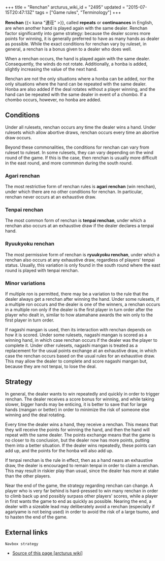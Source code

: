 +++
title = "Renchan"
arcturus_wiki_id = "2495"
updated = "2015-07-15T20:47:13Z"
tags = ["Game rules", "Terminology"]
+++

**Renchan** {{< kana "連荘" >}}, called **repeats** or **continuances** in English, are when another
hand is played again with the same dealer. Renchan factor significantly into game strategy: because
the dealer scores more points for winning, it is generally preferred to have as many hands as dealer
as possible. While the exact conditions for renchan vary by ruleset, in general, a renchan is a
bonus given to a dealer who does well.

When a renchan occurs, the hand is played again with the same dealer. Consequently, the winds do not
rotate. Additionally, a honba is added, slightly increasing the value of the next hand.

Renchan are not the only situations where a honba can be added, nor the only situations where the
hand can be repeated with the same dealer. Honba are also added if the deal rotates without a player
winning, and the hand can be repeated with the same dealer in event of a chombo. If a chombo occurs,
however, no honba are added.

## Conditions

Under all rulesets, renchan occurs any time the dealer wins a hand. Under rulesets which allow
abortive draws, renchan occurs every time an abortive draw occurs.

Beyond these commonalities, the conditions for renchan can vary from ruleset to ruleset. In some
rulesets, they can vary depending on the wind round of the game. If this is the case, then renchan
is usually more difficult in the east round, and more commmon during the south round.

### Agari renchan

The most restrictive form of renchan rules is **agari renchan** (win renchan), under which there are
no other conditions for renchan. In particular, renchan never occurs at an exhaustive draw.

### Tenpai renchan

The most common form of renchan is **tenpai renchan**, under which a renchan also occurs at an
exhaustive draw if the dealer declares a tenpai hand.

### Ryuukyoku renchan

The most permissive form of renchan is **ryuukyoku renchan**, under which a renchan also occurs at
any exhaustive draw, regardless of players' tenpai status. Usually, this variation is only found in
the south round where the east round is played with tenpai renchan.

### Minor variations

If multiple ron is permitted, there may be a variation to the rule that the dealer always get a
renchan after winning the hand. Under some rulesets, if a multiple ron occurs and the dealer is one
of the winners, a renchan occurs in a multiple ron only if the dealer is the first player in turn
order after the player who dealt in, similar to how atamahane awards the win only to the first
player in turn order.

If nagashi mangan is used, then its interaction with renchan depends on how it is scored. Under some
rulesets, nagashi mangan is scored as a winning hand, in which case renchan occurs if the dealer was
the player to complete it. Under other rulesets, nagashi mangan is treated as a replacement for the
usual points exchange at an exhaustive draw, in which case the renchan occurs based on the usual
rules for an exhaustive draw. This may allow the dealer to complete and score nagashi mangan but,
because they are not tenpai, to lose the deal.

## Strategy

In general, the dealer wants to win repeatedly and quickly in order to trigger renchan. The dealer
receives a score bonus for winning, and while taking slower, bigger hands may be enticing, it is
better to save that for large hands (mangan or better) in order to minimize the risk of someone else
winning and the deal rotating.

Every time the dealer wins a hand, they receive a renchan. This means that they will receive the
points for winning the hand, and then the hand will repeat with the same dealer. The points exchange
means that the game is no closer to its conclusion, but the dealer now has more points, putting them
into a better situation. If the dealer wins repeatedly, these points can add up, and the points for
the honba will also add up.

If tenpai renchan is the rule in effect, then as a hand nears an exhaustive draw, the dealer is
encouraged to remain tenpai in order to claim a renchan. This may result in riskier play than usual,
since the dealer has more at stake than the other players.

Near the end of the game, the strategy regarding renchan can change. A player who is very far behind
is hard-pressed to win many renchan in order to climb back up and possibly surpass other players'
scores, while a player in first wants the game to end as quickly as possible. Nearing the end, a
dealer with a sizeable lead may deliberately avoid a renchan (especially if agariyame is not being
used) in order to avoid the risk of a large tsumo, and to hasten the end of the game.

## External links

`Navbox strategy`

- [Source of this page [arcturus wiki]](http://arcturus.su/wiki/Renchan)
